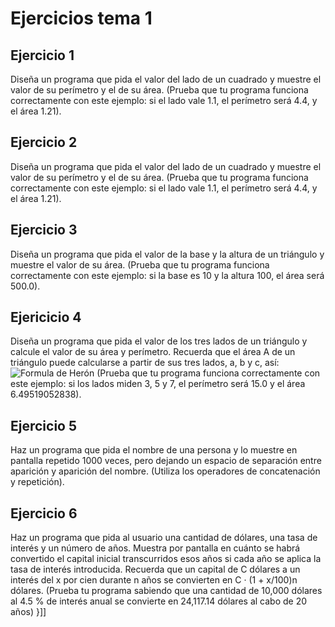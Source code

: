 # Ejercicios tema 1


## Ejercicio 1

Diseña un programa que pida el valor del lado de un cuadrado 
y muestre el valor de su perímetro y el de su área. (Prueba que 
tu programa funciona correctamente con este ejemplo: si el lado vale 
1.1, el perímetro será 4.4, y el área 1.21).

## Ejercicio 2

 Diseña un programa que pida el valor del lado de un cuadrado 
y muestre el valor de su perímetro y el de su área. (Prueba que 
tu programa funciona correctamente con este ejemplo: si el lado vale 
1.1, el perímetro será 4.4, y el área 1.21).

## Ejercicio 3

Diseña un programa que pida el valor de la base y la altura de 
un triángulo y muestre el valor de su área. (Prueba que tu 
programa funciona correctamente con este ejemplo: si la base es 10 
y la altura 100, el área será 500.0).

## Ejericicio 4

Diseña un programa que pida el valor de los tres lados de un 
triángulo y calcule el valor de su área y perímetro. Recuerda 
que el área A de un triángulo puede calcularse a partir de sus 
tres lados, a, b y c, así: 
<image src="/formula.png" alt="Formula de Herón">
(Prueba que tu programa funciona correctamente con este 
ejemplo: si los lados miden 3, 5 y 7, el perímetro será 15.0 y el área 
6.49519052838).

## Ejercicio 5

Haz un programa que pida el nombre de una persona y lo 
muestre en pantalla repetido 1000 veces, pero dejando un 
espacio de separación entre aparición y aparición del nombre. 
(Utiliza los operadores de concatenación y repetición).

## Ejercicio 6

Haz un programa que pida al usuario una cantidad de dólares, 
una tasa de interés y un número de años. Muestra por pantalla 
en cuánto se habrá convertido el capital inicial transcurridos 
esos años si cada año se aplica la tasa de interés introducida. 
Recuerda que un capital de C dólares a un interés del x por cien 
durante n años se convierten en C · (1 + x/100)n dólares. 
(Prueba tu programa sabiendo que una cantidad de 10,000 dólares al 
4.5 % de interés anual se convierte en 24,117.14 dólares al cabo de 
20 años)
}]]

